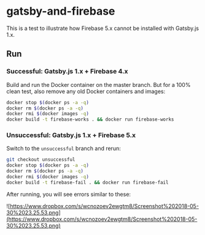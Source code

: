 # gatsby-and-firebase

This is a test to illustrate how Firebase 5.x cannot be installed with Gatsby.js 1.x.

## Run

### Successful: Gatsby.js 1.x + Firebase 4.x
Build and run the Docker container on the master branch.
But for a 100% clean test, also remove any old Docker containers and images:
```bash
docker stop $(docker ps -a -q)
docker rm $(docker ps -a -q)
docker rmi $(docker images -q)
docker build -t firebase-works . && docker run firebase-works
```

### Unsuccessful: Gatsby.js 1.x + Firebase 5.x
Switch to the `unsuccessful` branch and rerun:
```bash
git checkout unsuccessful
docker stop $(docker ps -a -q)
docker rm $(docker ps -a -q)
docker rmi $(docker images -q)
docker build -t firebase-fail . && docker run firebase-fail
```
After running, you will see errors similar to these:

![https://www.dropbox.com/s/wcnozoev2ewgtm8/Screenshot%202018-05-30%2023.25.53.png](https://www.dropbox.com/s/wcnozoev2ewgtm8/Screenshot%202018-05-30%2023.25.53.png)